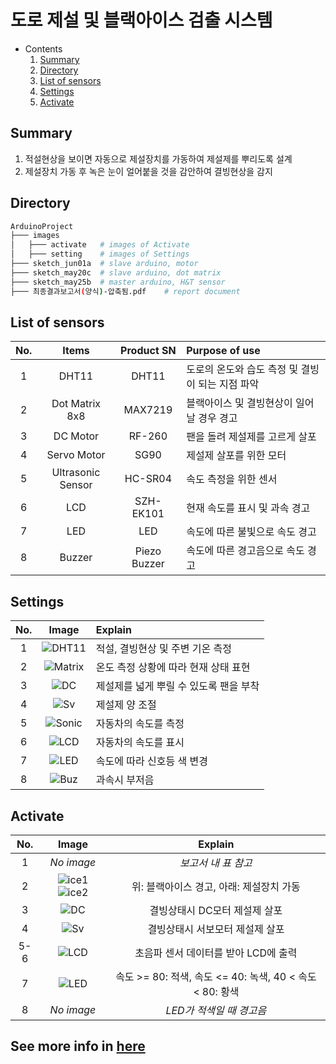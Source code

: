 # 도로 제설 및 블랙아이스 검출 시스템
- Contents
    1. [Summary](#summary)
    2. [Directory](#directory)
    3. [List of sensors](#list-of-sensors)
    4. [Settings](#settings)
    5. [Activate](#activate)

## Summary

1. 적설현상을 보이면 자동으로 제설장치를 가동하여 제설제를 뿌리도록 설계
2. 제설장치 가동 후 녹은 눈이 얼어붙을 것을 감안하여 결빙현상을 감지

## Directory
```bash
ArduinoProject
├─── images
│   ├─── activate   # images of Activate
│   ├─── setting    # images of Settings
├─── sketch_jun01a  # slave arduino, motor
├─── sketch_may20c  # slave arduino, dot matrix
├─── sketch_may25b  # master arduino, H&T sensor
├─── 최종결과보고서(양식)-압축됨.pdf    # report document
```

## List of sensors

|No.|Items|Product SN|Purpose of use|
|:-:|:---:|:-----:|:------------|
|1|DHT11|DHT11|도로의 온도와 습도 측정 및 결빙이 되는 지점 파악|
|2|Dot Matrix 8x8|MAX7219|블랙아이스 및 결빙현상이 일어날 경우 경고|
|3|DC Motor|RF-260|팬을 돌려 제설제를 고르게 살포|
|4|Servo Motor|SG90|제설제 살포를 위한 모터|
|5|Ultrasonic Sensor|HC-SR04|속도 측정을 위한 센서|
|6|LCD|SZH-EK101|현재 속도를 표시 및 과속 경고|
|7|LED|LED|속도에 따른 불빛으로 속도 경고|
|8|Buzzer|Piezo Buzzer|속도에 따른 경고음으로 속도 경고|

## Settings

|No.|Image|Explain|
|:-:|:---:|:------|
|1|![DHT11](./images/setting/1.jpeg)|적설, 결빙현상 및 주변 기온 측정|
|2|![Matrix](./images/setting/2.jpeg)|온도 측정 상황에 따라 현재 상태 표현|
|3|![DC](./images/setting/3.jpeg)|제설제를 넓게 뿌릴 수 있도록 팬을 부착|
|4|![Sv](./images/setting/4.jpeg)|제설제 양 조절|
|5|![Sonic](./images/setting/5.jpeg)|자동차의 속도를 측정|
|6|![LCD](./images/setting/6.jpeg)|자동차의 속도를 표시|
|7|![LED](./images/activate/7.jpeg)|속도에 따라 신호등 색 변경|
|8|![Buz](./images/setting/8.jpeg)|과속시 부저음|

## Activate

|No.|Image|Explain|
|:-:|:---:|:-----:|
|1|*No image*|*보고서 내 표 참고*|
|2|![ice1](./images/activate/2_1.png) ![ice2](./images/activate/2_2.png)|위: 블랙아이스 경고, 아래: 제설장치 가동|
|3|![DC](./images/activate/3.jpeg)|결빙상태시 DC모터 제설제 살포|
|4|![Sv](./images/activate/4.jpeg)|결빙상태시 서보모터 제설제 살포|
|5-6|![LCD](./images/activate/5.jpeg)|초음파 센서 데이터를 받아 LCD에 출력|
|7|![LED](./images/activate/7.jpeg)|속도 >= 80: 적색, 속도 <= 40: 녹색, 40 < 속도 < 80: 황색|
|8|*No image*|*LED가 적색일 때 경고음*|

## See more info in [here](최종결과보고서(양식)-압축됨.pdf)